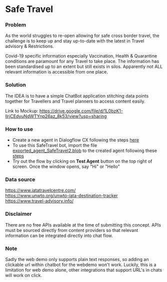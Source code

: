 # Safe Travel

### Problem
As the world struggles to re-open allowing for safe cross border travel, the challenge is to keep up and stay up-to-date with the latest in Travel advisory & Restrictions.

Covid-19 specific information especially Vaccination, Health & Quarantine conditions are paramount for any Travel to take place. The information has been standardised up to an extent but still exists in silos. Apparently not ALL relevant information is accessible from one place.

### Solution
The IDEA is to have a simple ChatBot application stitching data points together for Travellers and Travel planners to access content easily.

Link to Mockup: https://drive.google.com/file/d/1L0bzK1-llrjCEdyuNdWTYnp26az_8k53/view?usp=sharing

### How to use

- Create a new agent in Dialogflow CX following the steps [here](https://cloud.google.com/dialogflow/cx/docs/quick/build-agent#create-agent)
- To use this SafeTravel bot, import the file [exported_agent_SafeTravel2.blob](../blob/main/exported_agent_SafeTravel2.blob) to the created agent following these [steps](https://cloud.google.com/dialogflow/cx/docs/quick/build-agent#optional_agent_import)
- Try out the flow by clicking on **Test Agent** button on the top right of screen. Once the window opens, say "Hi" or "Hello"

### Data source
https://www.iatatravelcentre.com/   
https://www.unwto.org/unwto-iata-destination-tracker   
https://www.travel-advisory.info/

### Disclaimer

There are no free APIs available at the time of submitting this concept. 
APIs must be sourced directly from content providers so that relevant information can be integrated directly into chat flow.

### Note
Sadly the web demo only supports plain text responses, so adding an clickable url within chatbot for the webdemo won't work. 
Luckily, this is a limitation for web demo alone, other integrations that support URL's in chats will work on click.

